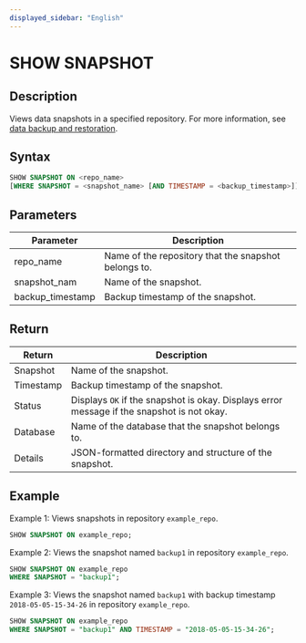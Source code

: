 ```yaml
---
displayed_sidebar: "English"
---
```


# SHOW SNAPSHOT

## Description

Views data snapshots in a specified repository. For more information, see [data backup and restoration](../../../administration/management/Backup_and_restore.md).

## Syntax

```SQL
SHOW SNAPSHOT ON <repo_name>
[WHERE SNAPSHOT = <snapshot_name> [AND TIMESTAMP = <backup_timestamp>]]
```

## Parameters

| **Parameter**    | **Description**                                      |
| ---------------- | ---------------------------------------------------- |
| repo_name        | Name of the repository that the snapshot belongs to. |
| snapshot_nam     | Name of the snapshot.                                |
| backup_timestamp | Backup timestamp of the snapshot.                    |

## Return

| **Return** | **Description**                                              |
| ---------- | ------------------------------------------------------------ |
| Snapshot   | Name of the snapshot.                                        |
| Timestamp  | Backup timestamp of the snapshot.                            |
| Status     | Displays `OK` if the snapshot is okay. Displays error message if the snapshot is not okay. |
| Database   | Name of the database that the snapshot belongs to.           |
| Details    | JSON-formatted directory and structure of the snapshot.      |

## Example

Example 1: Views snapshots in repository `example_repo`.

```SQL
SHOW SNAPSHOT ON example_repo;
```

Example 2: Views the snapshot named `backup1` in repository `example_repo`.

```SQL
SHOW SNAPSHOT ON example_repo
WHERE SNAPSHOT = "backup1";
```

Example 3: Views the snapshot named `backup1` with backup timestamp `2018-05-05-15-34-26` in repository `example_repo`.

```SQL
SHOW SNAPSHOT ON example_repo 
WHERE SNAPSHOT = "backup1" AND TIMESTAMP = "2018-05-05-15-34-26";
```
